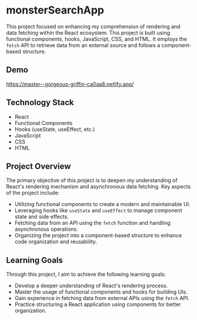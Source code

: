 # monsterSearchApp

This project focused on enhancing my comprehension of rendering and data fetching within the React ecosystem. This project is built using functional components, hooks, JavaScript, CSS, and HTML. It employs the `fetch` API to retrieve data from an external source and follows a component-based structure.

## Demo

https://master--gorgeous-griffin-ca0aa8.netlify.app/

## Technology Stack

- React
- Functional Components
- Hooks (useState, useEffect, etc.)
- JavaScript
- CSS
- HTML

## Project Overview

The primary objective of this project is to deepen my understanding of React's rendering mechanism and asynchronous data fetching. Key aspects of the project include:

- Utilizing functional components to create a modern and maintainable UI.
- Leveraging hooks like `useState` and `useEffect` to manage component state and side effects.
- Fetching data from an API using the `fetch` function and handling asynchronous operations.
- Organizing the project into a component-based structure to enhance code organization and reusability.

## Learning Goals

Through this project, I aim to achieve the following learning goals:

- Develop a deeper understanding of React's rendering process.
- Master the usage of functional components and hooks for building UIs.
- Gain experience in fetching data from external APIs using the `fetch` API.
- Practice structuring a React application using components for better organization.

